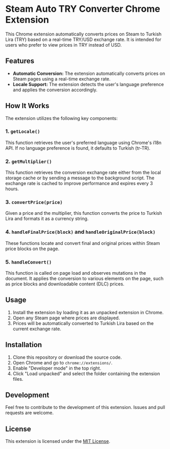 # Steam Auto TRY Converter Chrome Extension

This Chrome extension automatically converts prices on Steam to Turkish Lira (TRY) based on a real-time TRY/USD exchange rate. It is intended for users who prefer to view prices in TRY instead of USD.

## Features

- **Automatic Conversion:** The extension automatically converts prices on Steam pages using a real-time exchange rate.
- **Locale Support:** The extension detects the user's language preference and applies the conversion accordingly.

## How It Works

The extension utilizes the following key components:

### 1. `getLocale()`

This function retrieves the user's preferred language using Chrome's i18n API. If no language preference is found, it defaults to Turkish (tr-TR).

### 2. `getMultiplier()`

This function retrieves the conversion exchange rate either from the local storage cache or by sending a message to the background script. The exchange rate is cached to improve performance and expires every 3 hours.

### 3. `convertPrice(price)`

Given a price and the multiplier, this function converts the price to Turkish Lira and formats it as a currency string.

### 4. `handleFinalPrice(block)` and `handleOriginalPrice(block)`

These functions locate and convert final and original prices within Steam price blocks on the page.

### 5. `handleConvert()`

This function is called on page load and observes mutations in the document. It applies the conversion to various elements on the page, such as price blocks and downloadable content (DLC) prices.

## Usage

1. Install the extension by loading it as an unpacked extension in Chrome.
2. Open any Steam page where prices are displayed.
3. Prices will be automatically converted to Turkish Lira based on the current exchange rate.

## Installation

1. Clone this repository or download the source code.
2. Open Chrome and go to `chrome://extensions/`.
3. Enable "Developer mode" in the top right.
4. Click "Load unpacked" and select the folder containing the extension files.

## Development

Feel free to contribute to the development of this extension. Issues and pull requests are welcome.

## License

This extension is licensed under the [MIT License](LICENSE).